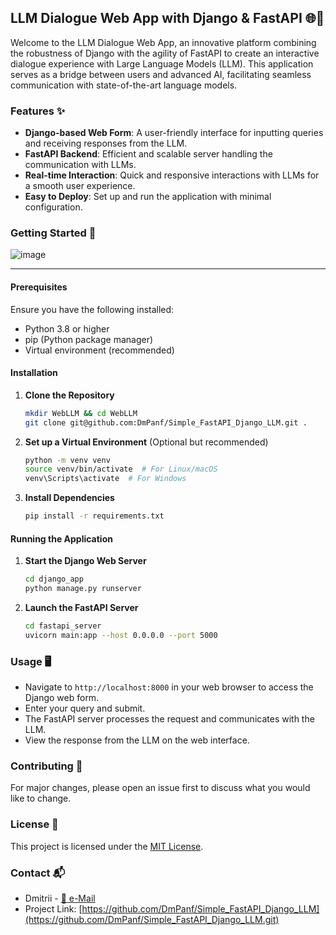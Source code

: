 ## LLM Dialogue Web App with Django & FastAPI 🌐🐍

Welcome to the LLM Dialogue Web App, an innovative platform combining the robustness of Django with the agility of FastAPI to create an interactive dialogue experience with Large Language Models (LLM). This application serves as a bridge between users and advanced AI, facilitating seamless communication with state-of-the-art language models.

### Features ✨

- **Django-based Web Form**: A user-friendly interface for inputting queries and receiving responses from the LLM.
- **FastAPI Backend**: Efficient and scalable server handling the communication with LLMs.
- **Real-time Interaction**: Quick and responsive interactions with LLMs for a smooth user experience.
- **Easy to Deploy**: Set up and run the application with minimal configuration.

### Getting Started 🚀

![image](https://github.com/DmPanf/Simple_FastAPI_Django_LLM/assets/99917230/cacd6842-93eb-4a5f-b80e-91df0e3da3ae)

---

#### Prerequisites

Ensure you have the following installed:
- Python 3.8 or higher
- pip (Python package manager)
- Virtual environment (recommended)

#### Installation

1. **Clone the Repository**
   ```bash
   mkdir WebLLM && cd WebLLM
   git clone git@github.com:DmPanf/Simple_FastAPI_Django_LLM.git .
   ```

2. **Set up a Virtual Environment** (Optional but recommended)
   ```bash
   python -m venv venv
   source venv/bin/activate  # For Linux/macOS
   venv\Scripts\activate  # For Windows
   ```

3. **Install Dependencies**
   ```bash
   pip install -r requirements.txt
   ```

#### Running the Application

1. **Start the Django Web Server**
   ```bash
   cd django_app
   python manage.py runserver
   ```

2. **Launch the FastAPI Server**
   ```bash
   cd fastapi_server
   uvicorn main:app --host 0.0.0.0 --port 5000
   ```

### Usage 🖥️

- Navigate to `http://localhost:8000` in your web browser to access the Django web form.
- Enter your query and submit.
- The FastAPI server processes the request and communicates with the LLM.
- View the response from the LLM on the web interface.

### Contributing 🤝

For major changes, please open an issue first to discuss what you would like to change.

### License 📜

This project is licensed under the [MIT License](LICENSE).

### Contact 📬

- Dmitrii - [📨 e-Mail](bunta.bit@mail3.me)
- Project Link: [https://github.com/DmPanf/Simple_FastAPI_Django_LLM](https://github.com/DmPanf/Simple_FastAPI_Django_LLM.git)
